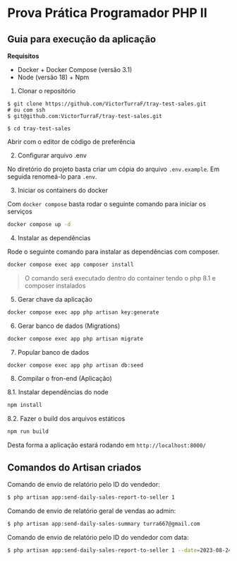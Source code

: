 # Prova Prática Programador PHP II

## Guia para execução da aplicação

**Requisitos**
- Docker + Docker Compose (versão 3.1)
- Node (versão 18) + Npm

1. Clonar o repositório
```
$ git clone https://github.com/VictorTurraF/tray-test-sales.git
# ou com ssh
$ git@github.com:VictorTurraF/tray-test-sales.git 

$ cd tray-test-sales
```
Abrir com o editor de código de preferência

2. Configurar arquivo .env

No diretório do projeto basta criar um cópia do arquivo `.env.example`.
Em seguida renomeá-lo para `.env`.

3. Iniciar os containers do docker

Com `docker compose` basta rodar o seguinte comando para iniciar os serviços
```bash
docker compose up -d
```

4. Instalar as dependências

Rode o seguinte comando para instalar as dependências com composer.
```bash
docker compose exec app composer install
```
> O comando será executado dentro do container tendo o php 8.1 e composer instalados

5. Gerar chave da aplicação
```bash
docker compose exec app php artisan key:generate
```

6. Gerar banco de dados (Migrations)
```bash
docker compose exec app php artisan migrate
```

7. Popular banco de dados
```bash
docker compose exec app php artisan db:seed
```

8. Compilar o fron-end (Aplicação)

8.1. Instalar dependências do node
```bash
npm install
```

8.2. Fazer o build dos arquivos estáticos
```bash
npm run build
```

Desta forma a aplicação estará rodando em `http://localhost:8000/`


## Comandos do Artisan criados

Comando de envio de relatório pelo ID do vendedor:
```bash
$ php artisan app:send-daily-sales-report-to-seller 1
```

Comando de envio de relatório geral de vendas ao admin:
```bash
$ php artisan app:send-daily-sales-summary turra667@gmail.com
```

Comando de envio de relatório pelo ID do vendedor com data:
```bash
$ php artisan app:send-daily-sales-report-to-seller 1 --date=2023-08-24
```

